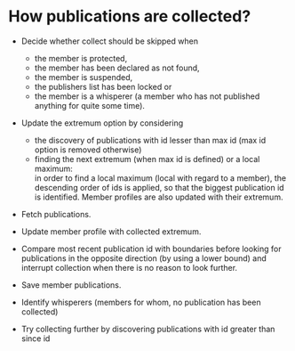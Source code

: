# How publications are collected?

 - Decide whether collect should be skipped when
    - the member is protected,
    - the member has been declared as not found,
    - the member is suspended,
    - the publishers list has been locked or
    - the member is a whisperer
    (a member who has not published anything for quite some time).

 - Update the extremum option by considering
    - the discovery of publications with id lesser than max id
    (max id option is removed otherwise)
    - finding the next extremum (when max id is defined)
    or a local maximum:    
    in order to find a local maximum (local with regard to a member),
    the descending order of ids is applied, so that the biggest
    publication id is identified.
    Member profiles are also updated with their extremum. 
    
 - Fetch publications.
 
 - Update member profile with collected extremum.
 
 - Compare most recent publication id with boundaries
 before looking for publications in the opposite direction
 (by using a lower bound) and interrupt collection 
 when there is no reason to look further. 
 
 - Save member publications.
 
 - Identify whisperers (members for whom, no publication has been collected)
 
 - Try collecting further by discovering publications
 with id greater than since id
